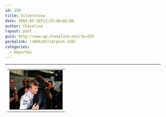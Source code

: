 ```yaml
---
id: 159
title: Silverstone
date: 2004-07-10T13:37:46+02:00
author: Chavalina
layout: post
guid: http://www.wp.chavalina.net/?p=159
permalink: /2004/07/10/post-159/
categories:
  - Deportes
---
```

<table width="100%" border="0" cellpadding="0" cellspacing="0">
  <tr>
    <td>
      <table border="0" cellspacing="5" cellpadding="10" width="1" align="left">
        <tr>
          <td>
            <img src="/imagenes/fotos/kimi.jpg" alt="kimi raikkonen" width="170" height="126" border="1" />
          </td>
        </tr>
      </table>
      
      <p>
        Qu&eacute; contento est&aacute; Kimi Raikkonen&#8230;<br /> Normal si consideramos que ma&ntilde;ana sale en pole position despu&eacute;s de un a&ntilde;o desastroso de roturas de su McLaren. Un a&ntilde;o tan p&eacute;simo para el subcampe&oacute;n del mundo de 2003 que parec&iacute;a que no ten&iacute;a arreglo, veremos si ma&ntilde;ana consigue romper su mala racha y volvemos a tener un poco de emoci&oacute;n en el campeonato, hasta ahora muy aburrido "por culpa de Michael Schumacher".
      </p>
      
      <p>
        No muy buen d&iacute;a para los espa&ntilde;oles, Fernando Alonso no lo hizo mal del todo, qued&oacute; sexto, pero debido a su rotura de motor tendr&aacute; que salir 10 puestos m&aacute;s abajo (bueno, 9 debido a la penalizaci&oacute;n a Olivier Panis por no apartarse de la pista para la vuelta lanzada del siguiente piloto), y por otra parte Marc Gen&eacute; que saldr&aacute; und&eacute;cimo, parece ser que ten&iacute;a problemas para manejar su coche, y ma&ntilde;ana tiene mucho que demostrar, estos GP son determinantes para &eacute;l sin duda alguna, ahora que los asientos de Williams est&aacute;n vacantes.
      </p>
      
      <p>
        Con un poco de suerte ma&ntilde;ana tendremos una carrera interesante, igual que la jornada de clasificaci&oacute;n de hoy, con el baile de estrategias debido a las amenazas de lluvia (que finalmente no se han cumplido) con los pilotos retras&aacute;ndose hasta 19 segundos para salir los primeros en la segunda vuelta. Es curioso ver estas cosas, por lo menos es algo diferente. Lluvia, cambios de estrategias, muchas paradas en boxes&#8230; son factores que pueden beneficiar claramente a Fernando Alonso, ma&ntilde;ana el tiempo estar&aacute; revuelto pero&#8230; yo sigo apostando por el dominio rojo en el podio.
      </p>
    </td>
  </tr>
</table>